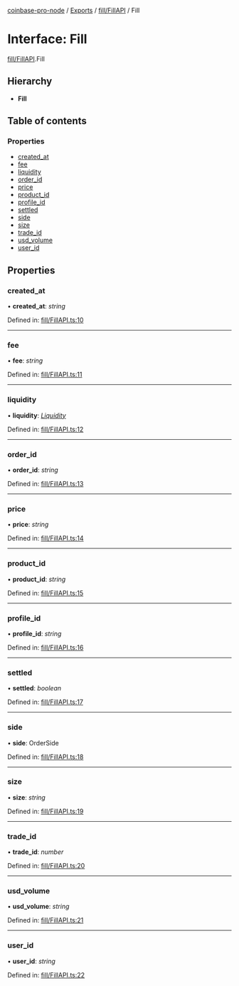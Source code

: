 [coinbase-pro-node](../../README.md) / [Exports](../../modules.md) / [fill/FillAPI](../../modules/fill_fillapi.md) / Fill

# Interface: Fill

[fill/FillAPI](../../modules/fill_fillapi.md).Fill

## Hierarchy

- **Fill**

## Table of contents

### Properties

- [created_at](fillapi.fill.md#created_at)
- [fee](fillapi.fill.md#fee)
- [liquidity](fillapi.fill.md#liquidity)
- [order_id](fillapi.fill.md#order_id)
- [price](fillapi.fill.md#price)
- [product_id](fillapi.fill.md#product_id)
- [profile_id](fillapi.fill.md#profile_id)
- [settled](fillapi.fill.md#settled)
- [side](fillapi.fill.md#side)
- [size](fillapi.fill.md#size)
- [trade_id](fillapi.fill.md#trade_id)
- [usd_volume](fillapi.fill.md#usd_volume)
- [user_id](fillapi.fill.md#user_id)

## Properties

### created_at

• **created_at**: _string_

Defined in: [fill/FillAPI.ts:10](https://github.com/bennycode/coinbase-pro-node/blob/ac883aa/src/fill/FillAPI.ts#L10)

---

### fee

• **fee**: _string_

Defined in: [fill/FillAPI.ts:11](https://github.com/bennycode/coinbase-pro-node/blob/ac883aa/src/fill/FillAPI.ts#L11)

---

### liquidity

• **liquidity**: [_Liquidity_](../../enums/fill/fillapi.liquidity.md)

Defined in: [fill/FillAPI.ts:12](https://github.com/bennycode/coinbase-pro-node/blob/ac883aa/src/fill/FillAPI.ts#L12)

---

### order_id

• **order_id**: _string_

Defined in: [fill/FillAPI.ts:13](https://github.com/bennycode/coinbase-pro-node/blob/ac883aa/src/fill/FillAPI.ts#L13)

---

### price

• **price**: _string_

Defined in: [fill/FillAPI.ts:14](https://github.com/bennycode/coinbase-pro-node/blob/ac883aa/src/fill/FillAPI.ts#L14)

---

### product_id

• **product_id**: _string_

Defined in: [fill/FillAPI.ts:15](https://github.com/bennycode/coinbase-pro-node/blob/ac883aa/src/fill/FillAPI.ts#L15)

---

### profile_id

• **profile_id**: _string_

Defined in: [fill/FillAPI.ts:16](https://github.com/bennycode/coinbase-pro-node/blob/ac883aa/src/fill/FillAPI.ts#L16)

---

### settled

• **settled**: _boolean_

Defined in: [fill/FillAPI.ts:17](https://github.com/bennycode/coinbase-pro-node/blob/ac883aa/src/fill/FillAPI.ts#L17)

---

### side

• **side**: OrderSide

Defined in: [fill/FillAPI.ts:18](https://github.com/bennycode/coinbase-pro-node/blob/ac883aa/src/fill/FillAPI.ts#L18)

---

### size

• **size**: _string_

Defined in: [fill/FillAPI.ts:19](https://github.com/bennycode/coinbase-pro-node/blob/ac883aa/src/fill/FillAPI.ts#L19)

---

### trade_id

• **trade_id**: _number_

Defined in: [fill/FillAPI.ts:20](https://github.com/bennycode/coinbase-pro-node/blob/ac883aa/src/fill/FillAPI.ts#L20)

---

### usd_volume

• **usd_volume**: _string_

Defined in: [fill/FillAPI.ts:21](https://github.com/bennycode/coinbase-pro-node/blob/ac883aa/src/fill/FillAPI.ts#L21)

---

### user_id

• **user_id**: _string_

Defined in: [fill/FillAPI.ts:22](https://github.com/bennycode/coinbase-pro-node/blob/ac883aa/src/fill/FillAPI.ts#L22)
